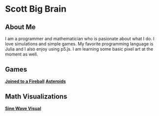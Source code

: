 # Scott Big Brain

## About Me
I am a programmer and mathematician who is pasionate about what I do. I love simulations and simple games. My favorite programming language is Julia and I also enjoy using p5.js. I am learning some basic pixel art at the moment as well.

## Games
__[Joined to a Fireball]('fireball')__
__[Asteroids]('asteroids')__

## Math Visualizations
__[Sine Wave Visual]('sine_graph')__
